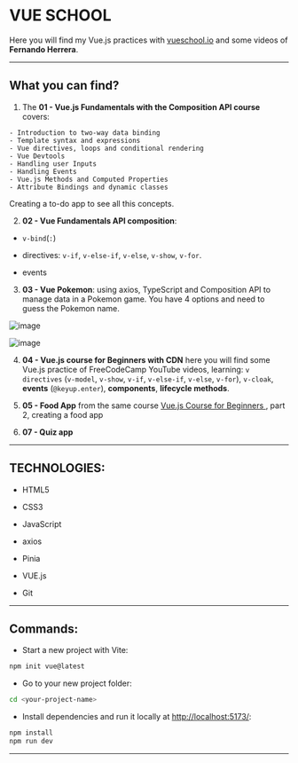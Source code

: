 # VUE SCHOOL

Here you will find my Vue.js practices with [vueschool.io](https://vueschool.io/courses/) and some videos of **Fernando Herrera**.

---

## What you can find?

1. The **01 - Vue.js Fundamentals with the Composition API course** covers:

```
- Introduction to two-way data binding
- Template syntax and expressions
- Vue directives, loops and conditional rendering
- Vue Devtools
- Handling user Inputs
- Handling Events
- Vue.js Methods and Computed Properties
- Attribute Bindings and dynamic classes
```

Creating a to-do app to see all this concepts.

2. **02 - Vue Fundamentals API composition**:

- `v-bind`(`:`)

- directives: `v-if`, `v-else-if`, `v-else`, `v-show`, `v-for`.

- events

3. **03 - Vue Pokemon**: using axios, TypeScript and Composition API to manage data in a Pokemon game. You have 4 options and need to guess the Pokemon name.

![image](https://github.com/user-attachments/assets/94cab2fb-fee5-40fa-91a2-6442ac126ea3)

![image](https://github.com/user-attachments/assets/d125da55-455b-4a56-b513-153ce98b88e9)

4. **04 - Vue.js course for Beginners with CDN** here you will find some Vue.js practice of FreeCodeCamp YouTube videos, learning: `v directives` (`v-model`, `v-show`, `v-if`, `v-else-if`, `v-else`, `v-for`), `v-cloak`,  **events** (`@keyup.enter`), **components**, **lifecycle methods**.


5. **05 - Food App** from the same course [Vue.js Course for Beginners ](https://www.youtube.com/watch?v=FXpIoQ_rT_c&t=6s), part 2, creating a food app

7. **07 - Quiz app**

---

## TECHNOLOGIES:

- HTML5

- CSS3

- JavaScript

- axios

- Pinia

- VUE.js

- Git

---

## Commands:

- Start a new project with Vite:

```bash
npm init vue@latest
```

- Go to your new project folder:
```bash
cd <your-project-name>
```

- Install dependencies and run it locally at [http://localhost:5173/](http://localhost:5173/):

```bash
npm install
npm run dev
```

---
